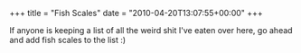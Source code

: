 +++
title = "Fish Scales"
date = "2010-04-20T13:07:55+00:00"
+++

If anyone is keeping a list of all the weird shit I've eaten over here, go ahead and add fish scales to the list :)
			